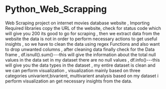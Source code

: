 # Python_Web_Scrapping

Web Scraping project on internet movies database website , Importing Required libraries copy the URL of the website, check for status code which will give you 200
its good to go for scraping , then we extract data from the website the data is not in order to perform necessary actions to get useful insights , so we have 
to clean the data using regex Functions and also want to drop unwanted columns , after cleaning data finally check for the Data frame , df.isnull().sum()---this will
give the information about the total null values in the data set in my dataset there are no null values , df.info()---this will give you the data types in the dataset ,
my entire dataset is clean and we can perform visualization , visualization mainly based on three categories univarient,bivarient, multivarient analysis based on my
dataset i perform visualization an get necessary insights from the data.
